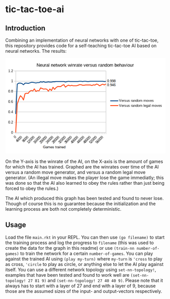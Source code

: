 # tic-tac-toe-ai
## Introduction

Combining an implementation of neural networks with one of tic-tac-toe, this repository provides code for a self-teaching tic-tac-toe AI based on neural networks.
The results:

![result](/result.png)

On the Y-axis is the winrate of the AI, on the X-axis is the amount of games for which the AI has trained. Graphed are the winrates over time of the AI versus a random move generator, and versus a random legal move generator. (An illegal move makes the player lose the game immediatly; this was done so that the AI also learned to obey the rules rather than just being forced to obey the rules.)

The AI which produced this graph has been tested and found to never lose. Though of course this is no guarantee because the initialization and the learning process are both not completely deterministic.

## Usage

Load the file `main.rkt` in your REPL. You can then use `(go filename)` to start the training process and log the progress to `filename` (this was used to create the data for the graph in this readme) or use `(train-nn number-of-games)` to train the network for a certain `number-of-games`. You can play against the trained AI using `(play my-turn)` where `my-turn` is `'cross` to play as cross, `'circle` to play as circle, or anything else to let the AI play against itself. You can use a different network topology using `set-nn-topology!`, examples that have been tested and found to work well are `(set-nn-topology! 27 81 9)` and `(set-nn-topology! 27 40 40 9)`. Please note that it always has to start with a layer of 27 and end with a layer of 9, because those are the assumed sizes of the input- and output-vectors respectively.
